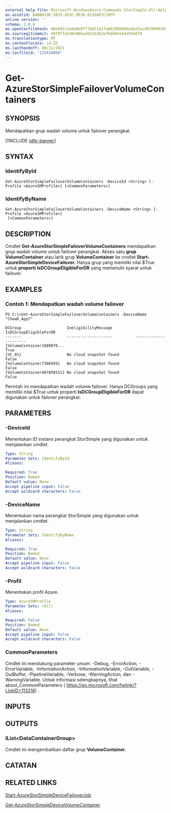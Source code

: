 ```yaml
---
external help file: Microsoft.WindowsAzure.Commands.StorSimple.dll-Help.xml
ms.assetid: BABBA19E-5833-452C-9E36-811EAE7C20F9
online version: ''
schema: 2.0.0
ms.openlocfilehash: 00e685c1ede0e8ff7b65142fa663d9b860e4e25ac491999829ed56a9e663293c
ms.sourcegitcommit: 49f8ffe5d8e08ba3d22e3b2e76db0e54dd55d4f0
ms.translationtype: MT
ms.contentlocale: id-ID
ms.lasthandoff: 08/11/2021
ms.locfileid: "132418860"
---
```

# Get-AzureStorSimpleFailoverVolumeContainers

## SYNOPSIS
Mendapatkan grup wadah volume untuk failover perangkat.

[!INCLUDE [rdfe-banner](../../includes/rdfe-banner.md)]

## SYNTAX

### IdentifyById
```
Get-AzureStorSimpleFailoverVolumeContainers -DeviceId <String> [-Profile <AzureSMProfile>] [<CommonParameters>]
```

### IdentifyByName
```
Get-AzureStorSimpleFailoverVolumeContainers -DeviceName <String> [-Profile <AzureSMProfile>]
 [<CommonParameters>]
```

## DESCRIPTION
Cmdlet **Get-AzureStorSimpleFailoverVolumeContainers** mendapatkan grup wadah volume untuk failover perangkat.
Akses satu **grup VolumeContainer** atau larik grup **VolumeContainer** ke cmdlet **Start-AzureStorSimpleDeviceFailover.**
Hanya grup yang memiliki nilai $True untuk **properti IsDCGroupEligibleForDR** yang memenuhi syarat untuk failover.

## EXAMPLES

### Contoh 1: Mendapatkan wadah volume failover
```
PS C:\>Get-AzureStorSimpleFailoverVolumeContainers -DeviceName "ChewD_App7"

DCGroup                    IneligibilityMessage          IsDCGroupEligibleForDR
-------                    --------------------          ----------------------
{VolumeContainer1889078...                                                 True
{VC_01}                    No cloud snapshot found                        False
{VolumeContainer7306959}   No cloud snapshot found                        False
{VolumeContainer407850151} No cloud snapshot found                        False
```

Perintah ini mendapatkan wadah volume failover.
Hanya DCGroups yang memiliki nilai $True untuk properti **IsDCGroupEligibleForDR** dapat digunakan untuk failover perangkat.

## PARAMETERS

### -DeviceId
Menentukan ID instans perangkat StorSimple yang digunakan untuk menjalankan cmdlet.

```yaml
Type: String
Parameter Sets: IdentifyById
Aliases: 

Required: True
Position: Named
Default value: None
Accept pipeline input: False
Accept wildcard characters: False
```

### -DeviceName
Menentukan nama perangkat StorSimple yang digunakan untuk menjalankan cmdlet.

```yaml
Type: String
Parameter Sets: IdentifyByName
Aliases: 

Required: True
Position: Named
Default value: None
Accept pipeline input: False
Accept wildcard characters: False
```

### -Profil
Menentukan profil Azure.

```yaml
Type: AzureSMProfile
Parameter Sets: (All)
Aliases: 

Required: False
Position: Named
Default value: None
Accept pipeline input: False
Accept wildcard characters: False
```

### CommonParameters
Cmdlet ini mendukung parameter umum: -Debug, -ErrorAction, -ErrorVariable, -InformationAction, -InformationVariable, -OutVariable, -OutBuffer, -PipelineVariable, -Verbose, -WarningAction, dan -WarningVariable. Untuk informasi selengkapnya, lihat about_CommonParameters ( https://go.microsoft.com/fwlink/?LinkID=113216) .

## INPUTS

## OUTPUTS

### IList\<DataContainerGroup\>
Cmdlet ini mengembalikan daftar grup **VolumeContainer.**

## CATATAN

## RELATED LINKS

[Start-AzureStorSimpleDeviceFailoverJob](./Start-AzureStorSimpleDeviceFailoverJob.md)

[Get-AzureStorSimpleDeviceVolumeContainer](./Get-AzureStorSimpleDeviceVolumeContainer.md)


